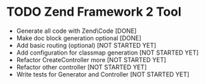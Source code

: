   TODO Zend Framework 2 Tool
==============================

- Generate all code with Zend\Code          [DONE]
- Make doc block generation optional        [DONE]
- Add basic routing (optional)              [NOT STARTED YET]
- Add configuration for classmap generation [NOT STARTED YET]
- Refactor CreateController more            [NOT STARTED YET]
- Refactor other controller                 [NOT STARTED YET]
- Write tests for Generator and Controller  [NOT STARTED YET]

